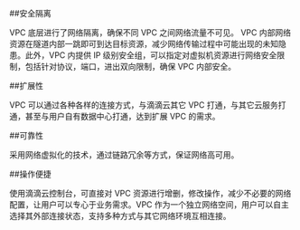 ##安全隔离

VPC 底层进行了网络隔离，确保不同 VPC 之间网络流量不可见。 VPC 内部网络资源在隧道内部一跳即可到达目标资源，减少网络传输过程中可能出现的未知隐患。此外，VPC 内提供 IP 级别安全组，可以指定对虚拟机资源进行网络安全限制，包括针对协议，端口，进出双向限制，确保 VPC 内部安全。

##扩展性

VPC 可以通过各种各样的连接方式，与滴滴云其它 VPC 打通，与其它云服务打通，甚至与用户自有数据中心打通，达到扩展 VPC 的需求。

##可靠性

采用网络虚拟化的技术，通过链路冗余等方式，保证网络高可用。

##操作便捷

使用滴滴云控制台，可直接对 VPC 资源进行增删，修改操作，减少不必要的网络配置，让用户可以专心于业务需求。VPC 作为一个独立网络空间，用户可以自主选择其外部连接状态，支持多种方式与其它网络环境互相连接。